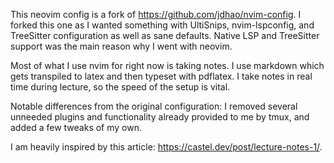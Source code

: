 This neovim config is a fork of https://github.com/jdhao/nvim-config. I forked this one as I wanted something with UltiSnips, nvim-lspconfig, and TreeSitter configuration as well as sane defaults. Native LSP and TreeSitter support was the main reason why I went with neovim.

Most of what I use nvim for right now is taking notes. I use markdown which gets transpiled to latex and then typeset with pdflatex. I take notes in real time during lecture, so the speed of the setup is vital.

Notable differences from the original configuration: I removed several unneeded plugins and functionality already provided to me by tmux, and added a few tweaks of my own.

I am heavily inspired by this article: https://castel.dev/post/lecture-notes-1/.

